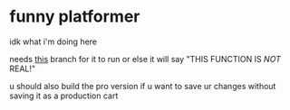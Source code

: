 # funny platformer

idk what i'm doing here

needs [this](https://github.com/nesbox/TIC-80/pull/2453) branch for it to run or else it will say "THIS FUNCTION IS _NOT_ REAL!"

u should also build the pro version if u want to save ur changes without saving it as a production cart
